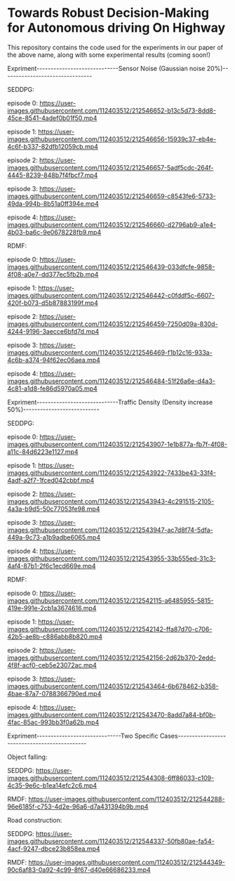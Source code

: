 # Towards Robust Decision-Making for Autonomous driving On Highway
This repository contains the code used for the experiments in our paper of the above name, along with some experimental results (coming soon!)

Expriment-----------------------------Sensor Noise (Gaussian noise 20%)--------------------------------

SEDDPG:

episode 0:
https://user-images.githubusercontent.com/112403512/212546652-b13c5d73-8dd8-45ce-8541-4adef0b01f50.mp4

episode 1:
https://user-images.githubusercontent.com/112403512/212546656-15939c37-eb4e-4c6f-b337-82dfb12059cb.mp4

episode 2:
https://user-images.githubusercontent.com/112403512/212546657-5adf5cdc-264f-4445-8239-848b7f4fbcf7.mp4

episode 3:
https://user-images.githubusercontent.com/112403512/212546659-c8543fe6-5733-49da-994b-8b51a0ff394e.mp4

episode 4:
https://user-images.githubusercontent.com/112403512/212546660-d2796ab9-a1e4-4b03-ba6c-9e0678228fb9.mp4

RDMF:

episode 0:
https://user-images.githubusercontent.com/112403512/212546439-033dfcfe-9858-4f08-a0e7-dd377ec5fb2b.mp4

episode 1:
https://user-images.githubusercontent.com/112403512/212546442-c0fddf5c-6607-420f-b073-d5b87883199f.mp4

episode 2:
https://user-images.githubusercontent.com/112403512/212546459-7250d09a-830d-4244-9196-3aecce6bfd7d.mp4

episode 3:
https://user-images.githubusercontent.com/112403512/212546469-f1b12c16-933a-4c6b-a374-94f62ec06aea.mp4

episode 4:
https://user-images.githubusercontent.com/112403512/212546484-51f26a6e-d4a3-4c81-a1d8-fe86d5970a05.mp4




Expriment-----------------------------Traffic Density (Density increase 50%)---------------------------

SEDDPG:

episode 0:
https://user-images.githubusercontent.com/112403512/212543907-1e1b877a-fb7f-4f08-a11c-84d6223e1127.mp4

episode 1:
https://user-images.githubusercontent.com/112403512/212543922-7433be43-33f4-4adf-a2f7-1fced042cbbf.mp4

episode 2:
https://user-images.githubusercontent.com/112403512/212543943-4c291515-2105-4a3a-b9d5-50c77053fe98.mp4

episode 3:
https://user-images.githubusercontent.com/112403512/212543947-ac7d8f74-5dfa-449a-9c73-a1b9adbe6065.mp4

episode 4:
https://user-images.githubusercontent.com/112403512/212543955-33b555ed-31c3-4af4-87b1-2f6c1ecd669e.mp4

RDMF:

episode 0:
https://user-images.githubusercontent.com/112403512/212542115-a6485955-5815-419e-991e-2cb1a3674616.mp4

episode 1:
https://user-images.githubusercontent.com/112403512/212542142-ffa87d70-c706-42b5-ae8b-c886abb8b820.mp4

episode 2:
https://user-images.githubusercontent.com/112403512/212542156-2d62b370-2edd-4f8f-acf0-ceb5e23072ac.mp4

episode 3:
https://user-images.githubusercontent.com/112403512/212543464-6b678462-b358-4bae-87a7-0788366790ed.mp4

episode 4:
https://user-images.githubusercontent.com/112403512/212543470-8add7a84-bf0b-4fac-85ac-993bb3f0a62b.mp4

Expriment------------------------------Two Specific Cases---------------------------------------------

Object falling:

SEDDPG:
https://user-images.githubusercontent.com/112403512/212544308-6ff86033-c109-4c35-9e6c-b1ea14efc2c6.mp4

RMDF:
https://user-images.githubusercontent.com/112403512/212544288-96e6185f-c753-4d2e-96a6-d7a431394b9b.mp4

Road construction:

SEDDPG:
https://user-images.githubusercontent.com/112403512/212544337-50fb80ae-fa54-4acf-9247-dbce23b858ea.mp4

RMDF:
https://user-images.githubusercontent.com/112403512/212544349-90c6af83-0a92-4c99-8f67-d40e66686233.mp4

